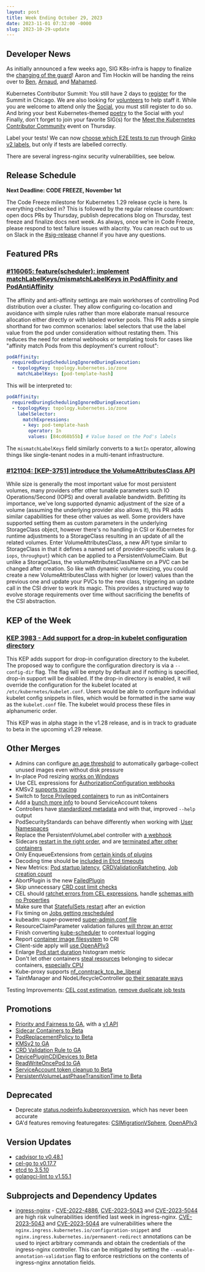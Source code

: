 ```yaml
---
layout: post
title: Week Ending October 29, 2023
date: 2023-11-01 07:32:00 -0000
slug: 2023-10-29-update
---
```


## Developer News

As initially announced a few weeks ago, SIG K8s-infra is happy to finalize the [changing of the guard](https://github.com/kubernetes/community/pull/7584)! Aaron and Tim Hockin will be handing the reins over to [Ben](https://github.com/bentheelder), [Arnaud](https://github.com/ameukam), and [Mahamed](https://github.com/upodroid).

Kubernetes Contributor Summit: You still have 2 days to [register](https://www.kubernetes.dev/events/2023/kcsna/registration/) for the Summit in Chicago. We are also looking for [volunteers](https://groups.google.com/a/kubernetes.io/g/dev/c/3_-SvFUSKLQ) to help staff it.  While you are welcome to attend only the [Social](https://www.kubernetes.dev/events/2023/kcsna/social/), you must still register to do so.  And bring your best Kubernetes-themed [poetry](https://docs.google.com/spreadsheets/d/1NiPRrT5HpM42O8DQTv41DRufFiVXNcO39BFm50Uj1Ac/edit#gid=0) to the Social with you!  Finally, don't forget to join your favorite SIG(s) for the [Meet the Kubernetes Contributor Community](https://groups.google.com/a/kubernetes.io/g/dev/c/n-8ewEqd_U4) event on Thursday.

Label your tests!  We can now [choose which E2E tests to run](https://groups.google.com/a/kubernetes.io/g/dev/c/DTFEng143NY) through [Ginko v2 labels](https://github.com/kubernetes/kubernetes/pull/121391), but only if tests are labelled correctly.

There are several ingress-nginx security vulnerabilities, see below.

## Release Schedule

**Next Deadline: CODE FREEZE, November 1st**

The Code Freeze milestone for Kubernetes 1.29 release cycle is here. Is everything checked in? This is followed by the regular release countdown: open docs PRs by Thursday, publish deprecations blog on Thursday, test freeze and finalize docs next week. As always, once we’re in Code Freeze, please respond to test failure issues with alacrity. You can reach out to us on Slack in the [#sig-release](https://kubernetes.slack.com/archives/C2C40FMNF) channel if you have any questions.

## Featured PRs

### [#116065: feature(scheduler): implement matchLabelKeys/mismatchLabelKeys in PodAffinity and PodAntiAffinity](https://github.com/kubernetes/kubernetes/pull/116065)

The affinity and anti-affinity settings are main workhorses of controlling Pod distribution over a cluster. They allow configuring co-location and avoidance with simple rules rather than more elaborate manual resource allocation either directly or with labeled worker pools. This PR adds a simple shorthand for two common scenarios: label selectors that use the label value from the pod under consideration without restating them. This reduces the need for external webhooks or templating tools for cases like "affinity match Pods from this deployment's current rollout":

```yaml
podAffinity:
  requiredDuringSchedulingIgnoredDuringExecution:
  - topologyKey: topology.kubernetes.io/zone
    matchLabelKeys: [pod-template-hash]
```

This will be interpreted to:

```yaml
podAffinity:
  requiredDuringSchedulingIgnoredDuringExecution:
  - topologyKey: topology.kubernetes.io/zone
    labelSelector:
      matchExpressions:
      - key: pod-template-hash
        operator: In
        values: [84cd68b55b] # Value based on the Pod's labels
```

The `mismatchLabelKeys` field similarly converts to a `NotIn` operator, allowing things like single-tenant nodes in a multi-tenant infrastructure.

### [#121104: [KEP-3751] introduce the VolumeAttributesClass API](https://github.com/kubernetes/kubernetes/pull/121104)

While size is generally the most important value for most persistent volumes, many providers offer other tunable parameters such IO Operations/Second (IOPS) and overall available bandwidth. Befitting its importance, we've long supported dynamic adjustment of the size of a volume (assuming the underlying provider also allows it), this PR adds similar capabilities for these other values as well. Some providers have supported setting them as custom parameters in the underlying StorageClass object, however there's no handling in CSI or Kubernetes for runtime adjustments to a StorageClass resulting in an update of all the related volumes. Enter VolumeAttributesClass, a new API type similar to StorageClass in that it defines a named set of provider-specific values (e.g. `iops`, `throughput`) which can be applied to a PersistentVolumeClaim. But unlike a StorageClass, the volumeAttributesClassName on a PVC can be changed after creation. So like with dynamic volume resizing, you could create a new VolumeAttributesClass with higher (or lower) values than the previous one and update your PVCs to the new class, triggering an update call in the CSI driver to work its magic. This provides a structured way to evolve storage requirements over time without sacrificing the benefits of the CSI abstraction.

## KEP of the Week

### [KEP 3983 - Add support for a drop-in kubelet configuration directory](https://github.com/kubernetes/enhancements/blob/master/keps/sig-node/3983-drop-in-configuration/README.md)

This KEP adds support for drop-in configuration directory to the kubelet. The proposed way to configure the configuration directory is via a `--config-dir` flag. The flag will be empty by default and if nothing is specified, drop-in support will be disabled. If the drop-in directory is enabled, it will override the configuration for the kubelet located at `/etc/kubernetes/kubelet.conf`. Users would be able to configure individual kubelet config snippets in files, which would be formatted in the same way as the `kubelet.conf` file. The kubelet would process these files in alphanumeric order.

This KEP was in alpha stage in the v1.28 release, and is in track to graduate to beta in the upcoming v1.29 release.

## Other Merges

* Admins can configure [an age threshold](https://github.com/kubernetes/kubernetes/pull/121275) to automatically garbage-collect unused images even without disk pressure
* In-place Pod resizing [works on Windows](https://github.com/kubernetes/kubernetes/pull/112599)
* Use CEL expressions for [AuthorizationConfiguration webhooks](https://github.com/kubernetes/kubernetes/pull/121223)
* KMSv2 [supports tracing](https://github.com/kubernetes/kubernetes/pull/121095)
* Switch to [force Privileged containers](https://github.com/kubernetes/kubernetes/pull/120864) to run as initContainers
* Add a [bunch more info](https://github.com/kubernetes/kubernetes/pull/120780) to bound ServiceAccount tokens
* Controllers have [standardized metadata](https://github.com/kubernetes/kubernetes/pull/120371) and with that, improved `--help` output
* PodSecurityStandards can behave differently when working with [User Namespaces](https://github.com/kubernetes/kubernetes/pull/118760)
* Replace the PersistentVolumeLabel controller with [a webhook](https://github.com/kubernetes/kubernetes/pull/121628)
* Sidecars [restart in the right order](https://github.com/kubernetes/kubernetes/pull/120269), and are [terminated after other containers](https://github.com/kubernetes/kubernetes/pull/120620)
* Only EnqueueExtensions from [certain kinds of plugins](https://github.com/kubernetes/kubernetes/pull/121571)
* Decoding time should be [included in Etcd timeouts](https://github.com/kubernetes/kubernetes/pull/121614)
* New Metrics: [Pod startup latency](https://github.com/kubernetes/kubernetes/pull/121041), [CRDValidationRatcheting](https://github.com/kubernetes/kubernetes/pull/121462), [Job creation count](https://github.com/kubernetes/kubernetes/pull/121481)
* AbortPlugin is the new [FailedPlugin](https://github.com/kubernetes/kubernetes/pull/121469)
* Skip unnecessary [CRD cost limit checks](https://github.com/kubernetes/kubernetes/pull/121460)
* CEL should [ratchet errors from CEL expressions](https://github.com/kubernetes/kubernetes/pull/121016), handle [schemas with no Properties](https://github.com/kubernetes/kubernetes/pull/121459)
* Make sure that [StatefulSets restart](https://github.com/kubernetes/kubernetes/pull/121389) after an eviction
* Fix timing on [Jobs getting rescheduled](https://github.com/kubernetes/kubernetes/pull/121327)
* kubeadm: super-powered [super-admin.conf file](https://github.com/kubernetes/kubernetes/pull/121305)
* ResourceClaimParameter validation failures [will throw an error](https://github.com/kubernetes/kubernetes/pull/121065)
* Finish converting [kube-scheduler](https://github.com/kubernetes/kubernetes/pull/120933) to contextual logging
* Report [container image filesystem](https://github.com/kubernetes/kubernetes/pull/120914) to CRI
* Client-side apply will [use OpenAPIv3](https://github.com/kubernetes/kubernetes/pull/120707)
* Enlarge [Pod start duration](https://github.com/kubernetes/kubernetes/pull/120680) histogram metric
* Don't let other containers [steal resources](https://github.com/kubernetes/kubernetes/pull/120461) belonging to sidecar containers, [especially CPU](https://github.com/kubernetes/kubernetes/pull/119447)
* Kube-proxy supports [nf_conntrack_tcp_be_liberal](https://github.com/kubernetes/kubernetes/pull/120354)
* TaintManager and NodeLifecycleController [go their separate ways](https://github.com/kubernetes/kubernetes/pull/119208)

Testing Improvements: [CEL cost estimation](https://github.com/kubernetes/kubernetes/pull/121455), [remove duplicate job tests](https://github.com/kubernetes/kubernetes/pull/121408)

## Promotions

* [Priority and Fairness to GA](https://github.com/kubernetes/kubernetes/pull/121638), with a [v1 API](https://github.com/kubernetes/kubernetes/pull/121089)
* [Sidecar Containers to Beta](https://github.com/kubernetes/kubernetes/pull/121579)
* [PodReplacementPolicy to Beta](https://github.com/kubernetes/kubernetes/pull/121491)
* [KMSv2 to GA](https://github.com/kubernetes/kubernetes/pull/121485)
* [CRD Validation Rule to GA](https://github.com/kubernetes/kubernetes/pull/121373)
* [DevicePluginCDIDevices to Beta](https://github.com/kubernetes/kubernetes/pull/121254)
* [ReadWriteOncePod to GA](https://github.com/kubernetes/kubernetes/pull/121077)
* [ServiceAccount token cleanup to Beta](https://github.com/kubernetes/kubernetes/pull/120682)
* [PersistentVolumeLastPhaseTransitionTime to Beta](https://github.com/kubernetes/kubernetes/pull/120627)

## Deprecated

* Deprecate [status.nodeinfo.kubeproxyversion](https://github.com/kubernetes/kubernetes/pull/120954), which has never been accurate
* GA'd features removing featuregates: [CSIMigrationVSphere](https://github.com/kubernetes/kubernetes/pull/121291), [OpenAPIv3](https://github.com/kubernetes/kubernetes/pull/121255)

## Version Updates

* [cadvisor to v0.48.1](https://github.com/kubernetes/kubernetes/pull/121637)
* [cel-go to v0.17.7](https://github.com/kubernetes/kubernetes/pull/121577)
* [etcd to 3.5.10](https://github.com/kubernetes/kubernetes/pull/121567)
* [golangci-lint to v1.55.1](https://github.com/kubernetes/kubernetes/pull/121476)

## Subprojects and Dependency Updates

* [ingress-nginx](https://github.com/kubernetes/ingress-nginx) - [CVE-2022-4886](https://groups.google.com/a/kubernetes.io/g/dev/c/t0GmcmXBknk/m/AjKpfD5mAgAJ), [CVE-2023-5043](https://groups.google.com/a/kubernetes.io/g/dev/c/hIHcXt1BSc4/m/jOdUrT5mAgAJ) and [CVE-2023-5044](https://groups.google.com/a/kubernetes.io/g/dev/c/uYVb6_5Nyvw/m/P0GNkT5mAgAJ) are high risk vulnerabilities identified last week in ingress-nginx. [CVE-2023-5043](https://groups.google.com/a/kubernetes.io/g/dev/c/hIHcXt1BSc4/m/jOdUrT5mAgAJ) and [CVE-2023-5044](https://groups.google.com/a/kubernetes.io/g/dev/c/uYVb6_5Nyvw/m/P0GNkT5mAgAJ) are vulnerabilities where the `nginx.ingress.kubernetes.io/configuration-snippet` and `nginx.ingress.kubernetes.io/permanent-redirect` annotations can be used to inject arbitrary commands and obtain the credentials of the ingress-nginx controller. This can be mitigated by setting the `--enable-annotation-validation` flag to enforce restrictions on the contents of ingress-nginx annotation fields.
